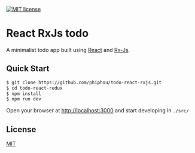 [![MIT license](https://img.shields.io/github/license/mashape/apistatus.svg?maxAge=2592000)](http://opensource.org/licenses/MIT)

# React RxJs todo

A minimalist todo app built using [React](https://reactjs.org/) and [Rx-Js](https://rxjs.dev/).

## Quick Start

```bash
$ git clone https://github.com/phiphou/todo-react-rxjs.git
$ cd todo-react-redux
$ npm install
$ npm run dev
```
Open your browser at [http://localhost:3000](http://localhost:3000) and start developing in `./src/`
 

## License

[MIT](https://opensource.org/licenses/MIT)
